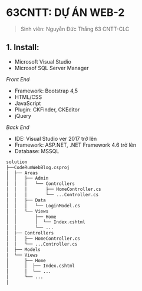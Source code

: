 # 63CNTT: DỰ ÁN WEB-2
> Sinh viên: Nguyễn Đức Thắng 63 CNTT-CLC
 ## 1. Install:
  + Microsoft Visual Studio
  + Microsof SQL Server Manager

*Front End*
 - Framework: Bootstrap 4,5
 - HTML/CSS
 - JavaScript
 - Plugin: CKFinder, CKEditor
 - jQuery
 
 *Back End*
 - IDE: Visual Studio ver 2017 trở lên
 - Framework: ASP.NET, .NET Framework 4.6 trở lên
 - Database: MSSQL



```xml
solution
├──CodeRumWebBlog.csproj
│  ├── Areas
│  │   ├── Admin
│  │   │   └── Controllers
│  │   │       ├── HomeController.cs
│  │   │       └── ...Controller.cs
│  │   ├── Data
│  │   │   └── LoginModel.cs
│  │   └── Views
│  │       ├── Home
│  │       │  └── Index.cshtml
│  │       └── ...
│  ├── Controllers
│  │   ├── HomeController.cs
│  │   └── ...Controller.cs
│  ├── Models
│  └── Views
│      ├── Home
│      │  ├── Index.cshtml
│      │  └── ...
│      └── ...
│
```
